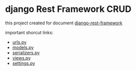 # django Rest Framework CRUD

this project created for document [django-rest-framework](https://www.django-rest-framework.org/)

important shorcut links:
- [urls.py](https://github.com/prastamaha/django-rest-crud/blob/master/api/urls.py)
- [models.py](https://github.com/prastamaha/django-rest-crud/blob/master/api/models.py)
- [serializers.py](https://github.com/prastamaha/django-rest-crud/blob/master/api/serializers.py)
- [views.py](https://github.com/prastamaha/django-rest-crud/blob/master/api/views.py)
- [settings.py](https://github.com/prastamaha/django-rest-crud/blob/master/rest_api/settings.py)